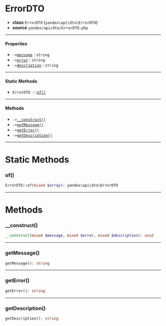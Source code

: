 # ErrorDTO

- **class** `ErrorDTO` (`yandex\api\dto\ErrorDTO`)
- **source** `yandex/api/dto/ErrorDTO.php`

---

#### Properties

- `->`[`message`](#prop-message) : `string`
- `->`[`error`](#prop-error) : `string`
- `->`[`description`](#prop-description) : `string`

---

#### Static Methods

- `ErrorDTO ::`[`of()`](#method-of)

---

#### Methods

- `->`[`__construct()`](#method-__construct)
- `->`[`getMessage()`](#method-getmessage)
- `->`[`getError()`](#method-geterror)
- `->`[`getDescription()`](#method-getdescription)

---
# Static Methods

<a name="method-of"></a>

### of()
```php
ErrorDTO::of(mixed $array): yandex\api\dto\ErrorDTO
```

---
# Methods

<a name="method-__construct"></a>

### __construct()
```php
__construct(mixed $message, mixed $error, mixed $description): void
```

---

<a name="method-getmessage"></a>

### getMessage()
```php
getMessage(): string
```

---

<a name="method-geterror"></a>

### getError()
```php
getError(): string
```

---

<a name="method-getdescription"></a>

### getDescription()
```php
getDescription(): string
```